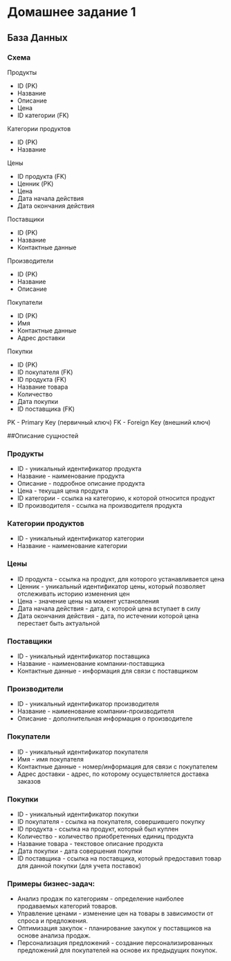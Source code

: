 # Домашнее задание 1

## База Данных

### Схема
Продукты
- ID (PK)
- Название
- Описание
- Цена
- ID категории (FK)

Категории продуктов
- ID (PK)
- Название

Цены
- ID продукта (FK)
- Ценник (PK)
- Цена
- Дата начала действия
- Дата окончания действия

Поставщики
- ID (PK)
- Название
- Контактные данные

Производители
- ID (PK)
- Название
- Описание

Покупатели
- ID (PK)
- Имя
- Контактные данные
- Адрес доставки

Покупки
- ID (PK)
- ID покупателя (FK)
- ID продукта (FK)
- Название товара
- Количество
- Дата покупки
- ID поставщика (FK)

PK - Primary Key (первичный ключ)
FK - Foreign Key (внешний ключ)

##Описание сущностей

### Продукты
* ID - уникальный идентификатор продукта
* Название - наименование продукта
* Описание - подробное описание продукта
* Цена - текущая цена продукта
* ID категории - ссылка на категорию, к которой относится продукт
* ID производителя - ссылка на производителя продукта
### Категории продуктов
* ID - уникальный идентификатор категории
* Название - наименование категории

### Цены
* ID продукта - ссылка на продукт, для которого устанавливается цена
* Ценник - уникальный идентификатор цены, который позволяет отслеживать историю изменения цен
* Цена - значение цены на момент установления
* Дата начала действия - дата, с которой цена вступает в силу
* Дата окончания действия - дата, по истечении которой цена перестает быть актуальной

### Поставщики
* ID - уникальный идентификатор поставщика
* Название - наименование компании-поставщика
* Контактные данные - информация для связи с поставщиком

### Производители
* ID - уникальный идентификатор производителя
* Название - наименование компании-производителя
* Описание - дополнительная информация о производителе

### Покупатели
* ID - уникальный идентификатор покупателя
* Имя - имя покупателя
* Контактные данные - номер/информация для связи с покупателем
* Адрес доставки - адрес, по которому осуществляется доставка заказов

### Покупки
* ID - уникальный идентификатор покупки
* ID покупателя - ссылка на покупателя, совершившего покупку
* ID продукта - ссылка на продукт, который был куплен
* Количество - количество приобретенных единиц продукта
* Название товара - текстовое описание продукта
* Дата покупки - дата совершения покупки
* ID поставщика - ссылка на поставщика, который предоставил товар для данной покупки (для учета поставок)

### Примеры бизнес-задач:
* Анализ продаж по категориям - определение наиболее продаваемых категорий товаров.
* Управление ценами - изменение цен на товары в зависимости от спроса и предложения.
* Оптимизация закупок - планирование закупок у поставщиков на основе анализа продаж.
* Персонализация предложений - создание персонализированных предложений для покупателей на основе их предыдущих покупок.
